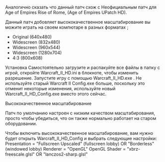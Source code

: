 Аналогично сказать что данный патч схож с Неофициальным патч для Age of Empires Rise of Rome, (Age of Empires UPatch HD).


Данный патч добовляет высококачественное масштабирование вы можите играть на своем компютаре в разных форматах ;
* Original (640x480)
* Widescreen (832x480)
* Widescreen (960x544)
* Widescreen (1280x704)
* 4:3 (800x608)


Установка
Самостоятельно загрузите и распакуйте все файлы в папку с игрой, откройте Warcraft_II_HD.ini в блокноте, чтобы изменить разрешение.
Запустите игру с помощью Warcraft_II_HD.exe . Не используйте старый Warcraft II Config.exe больше, поскольку это отменит некоторые изменения, используйте новый Warcraft_II_HD_Config.exe вместо этого сейчас.

Высококачественное масштабирование

Патч по умолчанию настроен с низким качеством масштабирования, просто чтобы убедиться, что он также нормально работает на старом оборудовании.

Чтобы включить высококачественное масштабирование, вам нужно будет открыть Warcraft_II_HD_Config и выбрать следующие настройки:
Presentation       = "Fullscreen Upscaled" (fullscreen lobby) OR "Borderless" (windowed lobby)
Renderer            = "OpenGL"
OpenGL Shader = "xbrz-freescale.glsl" OR "lanczos2-sharp.glsl"